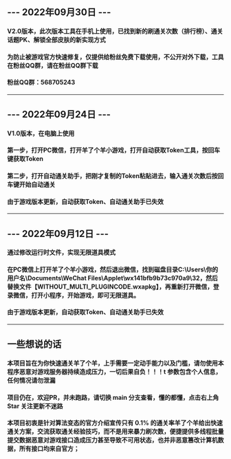 ## --- 2022年09月30日 ---
#### V2.0版本，此次版本工具在手机上使用，已找到新的刷通关次数（排行榜）、通关话题PK、解锁全部皮肤的新实现方式
#### 为防止被游戏官方快速修复，仅提供给粉丝免费下载使用，不公开对外下载，工具在粉丝QQ群，请在粉丝QQ群下载
#### 粉丝QQ群：568705243
---
## --- 2022年09月24日 ---
#### V1.0版本，在电脑上使用
#### 第一步，打开PC微信，打开羊了个羊小游戏，打开自动获取Token工具，按回车键获取Token
#### 第二步，打开自动通关助手，把刚才复制的Token粘贴进去，输入通关次数后按回车键开始自动通关
#### 由于游戏版本更新，自动获取Token、自动通关助手已失效
---
## --- 2022年09月12日 ---
#### 通过修改运行时文件，实现无限道具模式
#### 在PC微信上打开羊了个羊小游戏，然后退出微信，找到磁盘目录C:\Users\你的用户名\Documents\WeChat Files\Applet\wx141bfb9b73c970a9\32，然后替换文件【__WITHOUT_MULTI_PLUGINCODE__.wxapkg】，再重新打开微信，登录微信，打开小程序，开始游戏，即可无限道具。
#### 由于游戏版本更新，自动获取Token、自动通关助手已失效
---
## 一些想说的话
#### 本项目旨在为你快速通关羊了个羊，上手需要一定动手能力以及门槛，请勿使用本程序恶意对游戏服务器持续造成压力，一切后果自负！！！t 参数包含个人信息，任何情况请勿泄漏
#### 项目仍在，欢迎PR，并未跑路，请切换 main 分支查看，懂的都懂，点击右上角 Star 关注更新不迷路
#### 本项目初衷是针对算法变态的官方介绍宣传只有 0.1% 的通关率羊了个羊给出快速通关方案，交流获取通关经验技巧，而不是用来暴力刷次数，便捷提供多线程批量提交数据恶意对游戏接口造成压力甚至导致不可用状态，也并非恶意篡改计算机数据，所有接口均来自官方；
